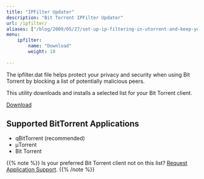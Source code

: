 ```yaml
---
title: "IPFilter Updater"
description: "Bit Torrent IPFilter Updater"
url: /ipfilter/
aliases: ["/blog/2009/05/27/set-up-ip-filtering-in-utorrent-and-keep-your-ipfilterdat-up-to-date-easily/", "/2009/05/27/set-up-ip-filtering-in-utorrent-and-keep-your-ipfilterdat-up-to-date-easily/"]
menu:
    ipfilter:
        name: "Download"
        weight: 10
        
---
```


The ipfilter.dat file helps protect your privacy and security when using Bit Torrent by blocking a list of potentially malicious peers.

This utility downloads and installs a selected list for your Bit Torrent client.

<a href="https://github.com/DavidMoore/ipfilter/releases/download/3.0.0-beta1/IPFilter.msi" class="f3 ph3 pv1 br2 dib bg-accent-color-dark hover-bg-blue link white">Download</a>

## Supported BitTorrent Applications

* qBitTorrent (recommended)
* μTorrent
* Bit Torrent

{{% note %}}
Is your preferred Bit Torrent client not on this list? [Request Application Support](https://github.com/DavidMoore/ipfilter/issues/new?labels=feature&title=Support%20new%20application:).
{{% /note %}}